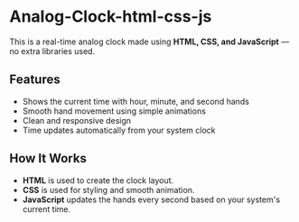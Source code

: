 # Analog-Clock-html-css-js

This is a real-time analog clock made using **HTML, CSS, and JavaScript** — no extra libraries used.

## Features

- Shows the current time with hour, minute, and second hands
- Smooth hand movement using simple animations
- Clean and responsive design
- Time updates automatically from your system clock

## How It Works

- **HTML** is used to create the clock layout.
- **CSS** is used for styling and smooth animation.
- **JavaScript** updates the hands every second based on your system's current time.


